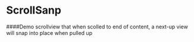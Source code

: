 ScrollSanp
==========


####Demo scrollview that when scolled to end of content, a next-up view will snap into place when pulled up

